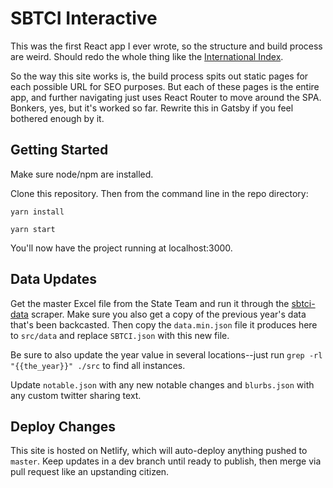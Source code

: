 # SBTCI Interactive

This was the first React app I ever wrote, so the structure and build process are weird. Should redo the whole thing like the [International Index](https://github.com/TaxFoundation/itci-interactive/).

So the way this site works is, the build process spits out static pages for each possible URL for SEO purposes. But each of these pages is the entire app, and further navigating just uses React Router to move around the SPA. Bonkers, yes, but it's worked so far. Rewrite this in Gatsby if you feel bothered enough by it.

## Getting Started

Make sure node/npm are installed.

Clone this repository. Then from the command line in the repo directory:

`yarn install`

`yarn start`

You'll now have the project running at localhost:3000.

## Data Updates

Get the master Excel file from the State Team and run it through the [sbtci-data](https://github.com/TaxFoundation/sbtci-data) scraper. Make sure you also get a copy of the previous year's data that's been backcasted. Then copy the `data.min.json` file it produces here to `src/data` and replace `SBTCI.json` with this new file.

Be sure to also update the year value in several locations--just run `grep -rl "{{the_year}}" ./src` to find all instances.

Update `notable.json` with any new notable changes and `blurbs.json` with any custom twitter sharing text.

## Deploy Changes

This site is hosted on Netlify, which will auto-deploy anything pushed to `master`. Keep updates in a dev branch until ready to publish, then merge via pull request like an upstanding citizen.